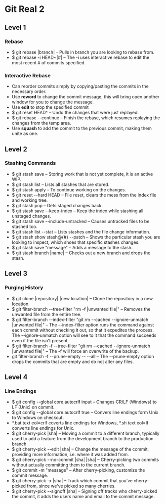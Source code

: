 # Git Real 2

## Level 1

### Rebase
* $ git rebase |branch| – Pulls in branch you are looking to rebase from.
* $ git rebase -i HEAD~|#| – The -i uses interactive rebase to edit the most recent # of commits specified.

### Interactive Rebase
* Can reorder commits simply by copying/pasting the commits in the necessary order.
* Use **reword** to change the commit message, this will bring open another window for you to change the message.
* Use **edit** to stop the specified commit
* $ git reset HEAD^ – Undo the changes that were just replayed.
* $ git rebase --continue – Finish the rebase, which resumes replaying the changes from the temp area.
* Use **squash** to add the commit to the previous commit, making them unite as one.


## Level 2

### Stashing Commands
* $ git stash save – Storing work that is not yet complete, it is an active WIP.
* $ git stash list – Lists all stashes that are stored.
* $ git stash apply – To continue working on the changes.
* $ git reset --hard HEAD – File reset, clears the mess from the index file and working tree.
* $ git stash pop – Gets staged changes back.
* $ git stash save --keep-index – Keep the index while stashing all unstaged changes.
* $ git stash save --include-untracked – Causes untracked files to be stashed too.
* $ git stash list --stat – Lists stashes and the file change information.
* $ git stash show stash@{#} --patch – Shows the particular stash you are looking to inspect, which shoes that specific stashes changes.
* $ git stash save "message" – Adds a message to the stash.
* $ git stash branch |name| – Checks out a new branch and drops the stash.

## Level 3

### Purging History
* $ git clone |repository| |new location| – Clone the repository in a new location.
* $ git filter-branch --tree-filter "rm -f |unwanted file|" – Removes the unwanted file from the entire tree.
* $ git filter-branch --index-filter "git rm --cached --ignore-unmatch |unwanted file|" – The --index-filter option runs the command against each commit without checking it out, so that it expedites the process. The --ignore-unmatch option will see to it that the command succeeds even if the file isn't present.
* $ git filter-branch -f --tree-filter "git rm --cached --ignore-unmatch |unwanted file|" – The -f will force an overwrite of the backup.
* git filter-branch -f --prune-empty -- --all – The --prune-empty option drops the commits that are empty and do not alter any files.

## Level 4

### Line Endings
* $ git config --global core.autocrlf input – Changes CR/LF (Windows) to LF (Unix) on commit.
* $ git config --global core.autocrlf true – Convers line endings form Unix to Windows on checkout.
* *.bat text eol=crlf coverts line endings for Windows, *.sh text eol=lf converts line endings for Unix.
* $ git cherry-pick |sha| – Moving a commit to a different branch, typically used to add a feature from the development branch to the production branch.
* $ git cherry-pick --edit |sha| – Change the message of the commit, providing more information, i.e. where it was added from.
* $ git cherry-pick --no-commit |sha| |sha| – Cherry-picking two commits without actually committing them to the current branch.
* $ git commit -m "message" – After cherry-picking, customize the commit message.
* $ git cherry-pick -x |sha| – Track which commit that you've cherry-picked from, since we've picked so many cherries.
* $ git cherry-pick --signoff |sha| – Signing off tracks who cherry-picked the commit, it adds the users name and email to the commit message.